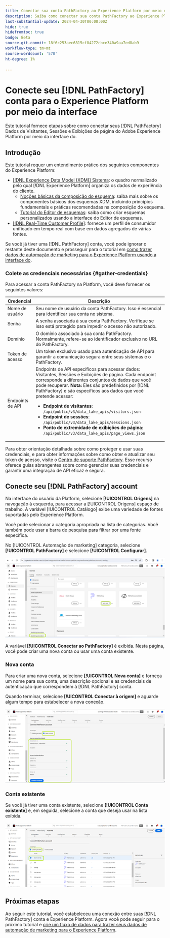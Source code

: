 ```yaml
---
title: Conectar sua conta PathFactory ao Experience Platform por meio da interface
description: Saiba como conectar sua conta PathFactory ao Experience Platform por meio da interface do usuário do.
last-substantial-update: 2024-04-30T00:00:00Z
hide: true
hidefromtoc: true
badge: Beta
source-git-commit: 18f6c253aec6815cf84272cbce340a9aa7ed8ab9
workflow-type: tm+mt
source-wordcount: '570'
ht-degree: 1%

---
```


# Conecte seu [!DNL PathFactory] conta para o Experience Platform por meio da interface

Este tutorial fornece etapas sobre como conectar seus [!DNL PathFactory] Dados de Visitantes, Sessões e Exibições de página do Adobe Experience Platform por meio da interface do.

## Introdução

Este tutorial requer um entendimento prático dos seguintes componentes do Experience Platform:

* [[!DNL Experience Data Model (XDM)] Sistema](../../../../../xdm/home.md): o quadro normalizado pelo qual [!DNL Experience Platform] organiza os dados de experiência do cliente.
   * [Noções básicas da composição do esquema](../../../../../xdm/schema/composition.md): saiba mais sobre os componentes básicos dos esquemas XDM, incluindo princípios fundamentais e práticas recomendadas na composição do esquema.
   * [Tutorial do Editor de esquemas](../../../../../xdm/tutorials/create-schema-ui.md): saiba como criar esquemas personalizados usando a interface do Editor de esquemas.
* [[!DNL Real-Time Customer Profile]](../../../../../profile/home.md): fornece um perfil de consumidor unificado em tempo real com base em dados agregados de várias fontes.

Se você já tiver uma [!DNL PathFactory] conta, você pode ignorar o restante deste documento e prosseguir para o tutorial em [como trazer dados de automação de marketing para o Experience Platform usando a interface do](../../dataflow/marketing-automation.md).

### Colete as credenciais necessárias {#gather-credentials}

Para acessar a conta PathFactory na Platform, você deve fornecer os seguintes valores:

| Credencial | Descrição |
| ---------- | ----------- |
| Nome de usuário | Seu nome de usuário da conta PathFactory. Isso é essencial para identificar sua conta no sistema. |
| Senha | A senha associada à sua conta PathFactory. Verifique se isso está protegido para impedir o acesso não autorizado. |
| Domínio | O domínio associado à sua conta PathFactory. Normalmente, refere-se ao identificador exclusivo no URL do PathFactory. |
| Token de acesso | Um token exclusivo usado para autenticação de API para garantir a comunicação segura entre seus sistemas e o PathFactory. |
| Endpoints de API | Endpoints de API específicos para acessar dados: Visitantes, Sessões e Exibições de página. Cada endpoint corresponde a diferentes conjuntos de dados que você pode recuperar. **Nota:** Eles são predefinidos por [!DNL PathFactory] e são específicos aos dados que você pretende acessar: <ul><li>**Endpoint de visitantes**: `/api/public/v3/data_lake_apis/visitors.json`</li><li>**Endpoint de sessões**: `/api/public/v3/data_lake_apis/sessions.json`</li><li>**Ponto de extremidade de exibições de página**: `/api/public/v3/data_lake_apis/page_views.json`</li></ul> |

Para obter orientação detalhada sobre como proteger e usar suas credenciais, e para obter informações sobre como obter e atualizar seu token de acesso, visite o [Centro de suporte PathFactory](https://support.pathfactory.com/categories/adobe/). Esse recurso oferece guias abrangentes sobre como gerenciar suas credenciais e garantir uma integração de API eficaz e segura.


## Conecte seu [!DNL PathFactory] account

Na interface do usuário da Platform, selecione **[!UICONTROL Origens]** na navegação à esquerda, para acessar a [!UICONTROL Origens] espaço de trabalho. A variável [!UICONTROL Catálogo] exibe uma variedade de fontes suportadas pelo Experience Platform.

Você pode selecionar a categoria apropriada na lista de categorias. Você também pode usar a barra de pesquisa para filtrar por uma fonte específica.

No [!UICONTROL Automação de marketing] categoria, selecione **[!UICONTROL PathFactory]** e selecione **[!UICONTROL Configurar]**.

![O catálogo de origens com a origem PathFactory selecionada.](../../../../images/tutorials/create/pathfactory/catalog.png)

A variável **[!UICONTROL Conectar ao PathFactory]** é exibida. Nesta página, você pode criar uma nova conta ou usar uma conta existente.

### Nova conta

Para criar uma nova conta, selecione **[!UICONTROL Nova conta]** e forneça um nome para sua conta, uma descrição opcional e as credenciais de autenticação que correspondem à [!DNL PathFactory] conta.

Quando terminar, selecione **[!UICONTROL Conectar à origem]** e aguarde algum tempo para estabelecer a nova conexão.

![A nova interface de conta onde você pode autenticar uma nova conta para PathFactory.](../../../../images/tutorials/create/pathfactory/new.png)

### Conta existente

Se você já tiver uma conta existente, selecione **[!UICONTROL Conta existente]** e, em seguida, selecione a conta que deseja usar na lista exibida.

![A interface de conta existente onde você pode selecionar em uma lista de contas PathFactory existentes.](../../../../images/tutorials/create/pathfactory/existing.png)

## Próximas etapas

Ao seguir este tutorial, você estabeleceu uma conexão entre suas [!DNL PathFactory] conta e Experience Platform. Agora você pode seguir para o próximo tutorial e [crie um fluxo de dados para trazer seus dados de automação de marketing para o Experience Platform](../../dataflow/marketing-automation.md).
